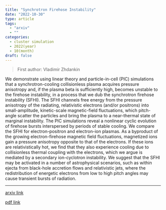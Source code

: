 ```yaml
---
title: "Synchrotron Firehose Instability"
date: "2022-10-30"
type: article
tags:
  - "arxiv"
  - ""
categories:
  - cluster simulation
  - 2022(year)
  - 10(month)
draft: false
---
```


> First author: Vladimir Zhdankin

 We demonstrate using linear theory and particle-in-cell (PIC) simulations
that a synchrotron-cooling collisionless plasma acquires pressure anisotropy
and, if the plasma beta is sufficiently high, becomes unstable to the firehose
instability, in a process that we dub the synchrotron firehose instability
(SFHI). The SFHI channels free energy from the pressure anisotropy of the
radiating, relativistic electrons (and/or positrons) into small-amplitude,
kinetic-scale magnetic-field fluctuations, which pitch-angle scatter the
particles and bring the plasma to a near-thermal state of marginal instability.
The PIC simulations reveal a nonlinear cyclic evolution of firehose bursts
interspersed by periods of stable cooling. We compare the SFHI for
electron-positron and electron-ion plasmas. As a byproduct of the growing
electron-firehose magnetic field fluctuations, magnetized ions gain a pressure
anisotropy opposite to that of the electrons. If these ions are
relativistically hot, we find that they also experience cooling due to
collisionless thermal coupling with the electrons, which we argue is mediated
by a secondary ion-cyclotron instability. We suggest that the SFHI may be
activated in a number of astrophysical scenarios, such as within ejecta from
black-hole accretion flows and relativistic jets, where the redistribution of
energetic electrons from low to high pitch angles may cause transient bursts of
radiation.

---
[arxiv link](http://arxiv.org/abs/2210.16891v1)

[pdf link](http://arxiv.org/pdf/2210.16891v1)